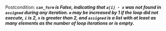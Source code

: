 Postcondition: ***`can_form` is False, indicating that `a[i] - x` was not found in `assigned` during any iteration. `m` may be increased by 1 if the loop did not execute, `i` is 2, `n` is greater than 2, and `assigned` is a list with at least as many elements as the number of loop iterations or is empty.***